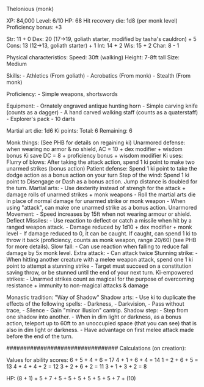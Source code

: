 Thelonious (monk)

XP: 84,000
Level: 6/10
HP: 68
Hit recovery die: 1d8 (per monk level)
Proficiency bonus: +3

Str: 11                                                            + 0
Dex: 20 (17->19, goliath starter, modified by tasha's cauldron)    + 5
Cons: 13 (12->13, goliath starter)                                 + 1
Int: 14                                                            + 2
Wis: 15                                                            + 2
Char: 8                                                            - 1

Physical characteristics:
    Speed: 30ft (walking)
    Height: 7-8ft tall
    Size: Medium

Skills:
    - Athletics (From goliath)
    - Acrobatics (From monk)
    - Stealth (From monk)

Proficiency:
    - Simple weapons, shortswords

Equipment:
    - Ornately engraved antique hunting horn
    - Simple carving knife (counts as a dagger)
    - A hand carved walking staff (counts as a quaterstaff)
    - Explorer's pack
    - 10 darts

Martial art die: 1d6
Ki points: 
    Total: 6
    Remaining: 6
 
Monk things:
    (See PHB for details on regaining ki)
    Unarmored defense: when wearing no armor & no shield, AC = 10 + dex modifier + wisdom bonus
    Ki save DC = 8 + proficiency bonus + wisdom modifier
    Ki uses:
        Flurry of blows: After taking the attack action, spend 1 ki point to make two unarmed strikes (bonus action)
        Patient defense: Spend 1 ki point to take the dodge action as a bonus action on your turn
        Step of the wind: Spend 1 ki point to Disengage or Dash as a bonus action. Jump distance is doubled for the turn.
    Martial arts:
        - Use dexterity instead of strengh for the attack + damage rolls of unarmed strikes + monk weapons
        - Roll the martial arts die in place of normal damage for unarmed strike or monk weapon
        - When using "attack", can make one unarmed strike as a bonus action.
    Unarmored Movement:
        - Speed increases by 15ft when not wearing armour or shield.
    Deflect Missiles:
        - Use reaction to deflect or catch a missile when hit by a ranged weapon attack.
        - Damage reduced by 1d10 + dex modifier + monk level
        - If damage reduced to 0, it can be caught. If caught, can spend 1 ki to throw it back (proficiency, counts as monk weapon, range 20/60) (see PHB for more details).
    Slow fall: 
        - Can use reaction when falling to reduce fall damage by 5x monk level.
    Extra attack:
        - Can attack twice
    Stunning strike:
        - When hitting another creature with a melee weapon attack, spend one 1 ki point to attempt a stunning strike
        - Target must succeed on a constitution saving throw, or be stunned until the end of your next turn.
    Ki-empowered strikes:
        - Unarmed strikes count as magical for the purpose of overcoming resistance + immunity to non-magical attacks & damage

Monastic tradition:
    "Way of Shadow"
    Shadow arts:
        - Use ki to duplicate the effects of the following spells:
            - Darkness,
            - Darkvision,
            - Pass without trace, 
            - Silence
        - Gain "minor illusion" cantrip.
    Shadow step: 
        - Step from one shadow into another.
        - When in dim light or darkness, as a bonus action, teleport up to 60ft to an unoccupied space (that you can see) that is also in dim light or darkness.
        - Have advantage on first melee attack made before the end of the turn.


#################################
Calculations (on creation): 

Values for ability scores:
6 + 5 + 4 + 6 = 17
4 + 1 + 6 + 4 = 14
1 + 2 + 6 + 5 = 13
4 + 4 + 4 + 2 = 12
3 + 2 + 6 + 2 = 11
3 + 1 + 3 + 2 = 8

HP: 
(8 + 1) + 5 + 7 + 5 + 5 + 5 + 5 + 5 + 5 + 7 + (10)